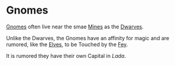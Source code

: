 # Gnomes

[Gnomes] often live near the smae [Mines](mines.md) as the [Dwarves].

Unlike the Dwarves, the Gnomes have an affinity for magic and are rumored, like the [Elves](elves.md), to be Touched by the [Fey](fey.md).

It is rumored they have their own Capital in *Lada*.

[Gnomes]: https://www.dndbeyond.com/races/18-gnome
[Dwarves]: dwarves.md
